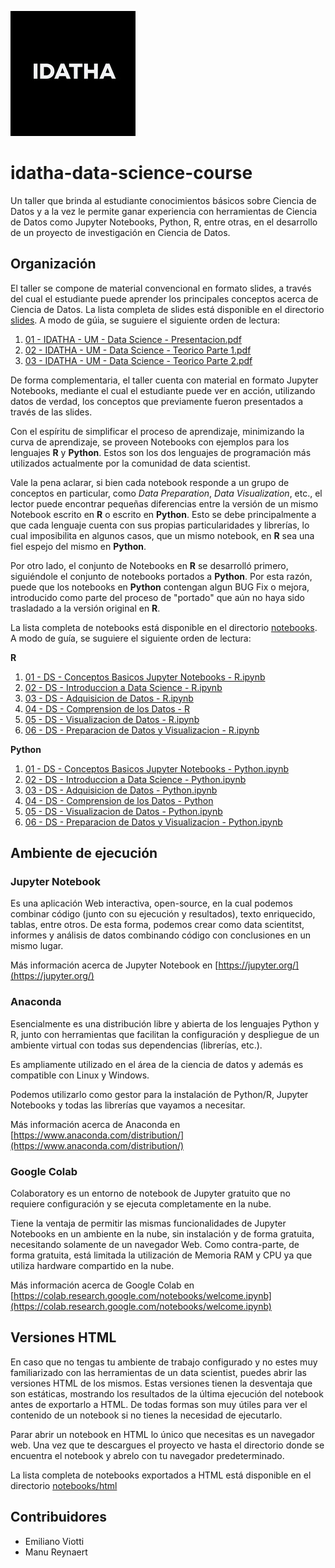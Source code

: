 ![IdathaLogo](notebooks/figures/idatha-logo.jpeg)

# idatha-data-science-course

Un taller que brinda al estudiante conocimientos básicos sobre Ciencia de Datos y a la vez le permite ganar experiencia con herramientas de Ciencia de Datos como Jupyter Notebooks, Python, R, entre otras, en el desarrollo de un proyecto de investigación en Ciencia de Datos.

## Organización

El taller se compone de material convencional en formato slides, a través del cual el estudiante puede aprender los principales conceptos acerca de Ciencia de Datos. La lista completa de slides está disponible en el directorio [slides](slides). A modo de gúia, se suguiere el siguiente orden de lectura:

1. [01 - IDATHA - UM - Data Science - Presentacion.pdf](slides/01%20-%20IDATHA%20-%20UM%20-%20Data%20Science%20-%20Presentacion.pdf)
2. [02 - IDATHA - UM - Data Science - Teorico Parte 1.pdf](slides/02%20-%20IDATHA%20-%20UM%20-%20Data%20Science%20-%20Teorico%20Parte%201.pdf)
3. [03 - IDATHA - UM - Data Science - Teorico Parte 2.pdf](slides/03%20-%20IDATHA%20-%20UM%20-%20Data%20Science%20-%20Teorico%20Parte%202.pdf)

De forma complementaria, el taller cuenta con material en formato Jupyter Notebooks, mediante el cual el estudiante puede ver en acción, utilizando datos de verdad, los conceptos que previamente fueron presentados a través de las slides. 

Con el espíritu de simplificar el proceso de aprendizaje, minimizando la curva de aprendizaje, se proveen Notebooks con ejemplos para los lenguajes **R** y **Python**. Estos son los dos lenguajes de programación más utilizados actualmente por la comunidad de data scientist. 

Vale la pena aclarar, si bien cada notebook responde a un grupo de conceptos en particular, como _Data Preparation_, _Data Visualization_, etc., el lector puede encontrar pequeñas diferencias entre la versión de un mismo Notebook escrito en **R** o escrito en **Python**. Esto se debe principalmente a que cada lenguaje cuenta con sus propias particularidades y librerías, lo cual imposibilita en algunos casos, que un mismo notebook, en **R** sea una fiel espejo del mismo en **Python**. 

Por otro lado, el conjunto de Notebooks en **R** se desarrolló primero, siguiéndole el conjunto de notebooks portados a **Python**. Por esta razón, puede que los notebooks en **Python** contengan algun BUG Fix o mejora, introducido como parte del proceso de "portado" que aún no haya sido trasladado a la versión original en **R**. 

La lista completa de notebooks está disponible en el directorio [notebooks](notebooks). A modo de guía, se suguiere el siguiente orden de lectura:

**R**

1. [01 - DS - Conceptos Basicos Jupyter Notebooks - R.ipynb](notebooks/01%20-%20DS%20-%20Conceptos%20Basicos%20Jupyter%20Notebooks%20-%20R.ipynb)
2. [02 - DS - Introduccion a Data Science - R.ipynb](notebooks/02%20-%20DS%20-%20Introduccion%20a%20Data%20Science%20-%20R.ipynb)
3. [03 - DS - Adquisicion de Datos - R.ipynb](notebooks/03%20-%20DS%20-%20Adquisicion%20de%20Datos%20-%20R.ipynb)
4. [04 - DS - Comprension de los Datos - R](notebooks/04%20-%20DS%20-%20Comprension%20de%20los%20Datos%20-%20R.ipynb)
5. [05 - DS - Visualizacion de Datos - R.ipynb](notebooks/05%20-%20DS%20-%20Visualizacion%20de%20Datos%20-%20R.ipynb)
6. [06 - DS - Preparacion de Datos y Visualizacion - R.ipynb](notebooks/06%20-%20DS%20-%20Preparacion%20de%20Datos%20y%20Visualizacion%20-%20R.ipynb)


**Python**

1. [01 - DS - Conceptos Basicos Jupyter Notebooks - Python.ipynb](notebooks/01%20-%20DS%20-%20Conceptos%20Basicos%20Jupyter%20Notebooks%20-%20Python.ipynb)
2. [02 - DS - Introduccion a Data Science - Python.ipynb](notebooks/02%20-%20DS%20-%20Introduccion%20a%20Data%20Science%20-%20Python.ipynb)
3. [03 - DS - Adquisicion de Datos - Python.ipynb](notebooks/03%20-%20DS%20-%20Adquisicion%20de%20Datos%20-%20Python.ipynb)
4. [04 - DS - Comprension de los Datos - Python](notebooks/04%20-%20DS%20-%20Comprension%20de%20los%20Datos%20-%20Python.ipynb)
5. [05 - DS - Visualizacion de Datos - Python.ipynb](notebooks/05%20-%20DS%20-%20Visualizacion%20de%20Datos%20-%20Python.ipynb)
6. [06 - DS - Preparacion de Datos y Visualizacion - Python.ipynb](notebooks/06%20-%20DS%20-%20Preparacion%20de%20Datos%20y%20Visualizacion%20-%20Python.ipynb)

## Ambiente de ejecución

### Jupyter Notebook
Es una aplicación Web interactiva, open-source, en la cual podemos combinar código (junto con su ejecución y resultados), texto enriquecido, tablas, entre otros. De esta forma, podemos crear como data scientitst, informes y análisis de datos combinando código con conclusiones en un mismo lugar.

Más información acerca de Jupyter Notebook en [https://jupyter.org/](https://jupyter.org/)

### Anaconda

Esencialmente es una distribución libre y abierta de los lenguajes Python y R, junto con herramientas que facilitan la configuración y despliegue de un ambiente virtual con todas sus dependencias (librerías, etc.).

Es ampliamente utilizado en el área de la ciencia de datos y además es compatible con Linux y Windows. 

Podemos utilizarlo como gestor para la instalación de Python/R, Jupyter Notebooks y todas las librerías que vayamos a necesitar.

Más información acerca de Anaconda en [https://www.anaconda.com/distribution/](https://www.anaconda.com/distribution/)

### Google Colab

Colaboratory es un entorno de notebook de Jupyter gratuito que no requiere configuración y se ejecuta completamente en la nube.

Tiene la ventaja de permitir las mismas funcionalidades de Jupyter Notebooks en un ambiente en la nube, sin instalación y de forma gratuita, necesitando solamente de un navegador Web. Como contra-parte, de forma gratuita, está limitada la utilización de Memoria RAM y CPU ya que utiliza hardware compartido en la nube.

Más información acerca de Google Colab en [https://colab.research.google.com/notebooks/welcome.ipynb](https://colab.research.google.com/notebooks/welcome.ipynb)

## Versiones HTML

En caso que no tengas tu ambiente de trabajo configurado y no estes muy familiarizado con las herramientas de un data scientist, puedes abrir las versiones HTML de los mismos. Estas versiones tienen la desventaja que son estáticas, mostrando los resultados de la última ejecución del notebook antes de exportarlo a HTML. De todas formas son muy útiles para ver el contenido de un notebook si no tienes la necesidad de ejecutarlo.

Parar abrir un notebook en HTML lo único que necesitas es un navegador web. Una vez que te descargues el proyecto ve hasta el directorio donde se encuentra el notebook y abrelo con tu navegador predeterminado.

La lista completa de notebooks exportados a HTML está disponible en el directorio [notebooks/html](notebooks/html/)

## Contribuidores

* Emiliano Viotti
* Manu Reynaert

